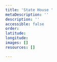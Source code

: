 ```yaml
---
title: 'State House '
metaDescription: ''
description: ''
accessible: false
order: 
latitude: 
longitude: 
images: []
resources: []

---
```

